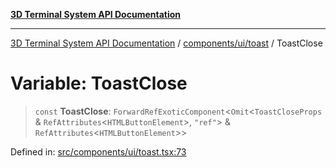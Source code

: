[**3D Terminal System API Documentation**](../../../../README.md)

***

[3D Terminal System API Documentation](../../../../README.md) / [components/ui/toast](../README.md) / ToastClose

# Variable: ToastClose

> `const` **ToastClose**: `ForwardRefExoticComponent`\<`Omit`\<`ToastCloseProps` & `RefAttributes`\<`HTMLButtonElement`\>, `"ref"`\> & `RefAttributes`\<`HTMLButtonElement`\>\>

Defined in: [src/components/ui/toast.tsx:73](https://github.com/Dicommunitas/ThreeJS_Terminal_3D/blob/924f3613caa2db721a2c5fd220c2ea062aa5d81f/src/components/ui/toast.tsx#L73)
